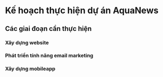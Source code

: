 # Kế hoạch thực hiện dự án AquaNews

## Các giai đoạn cần thực hiện
### Xây dựng website 

### Phát triển tính năng email marketing

### Xây dựng mobileapp
